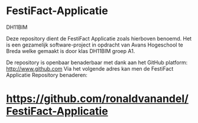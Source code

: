 # FestiFact-Applicatie
DH11BIM

Deze repository dient de FestiFact Applicatie zoals hierboven benoemd. 
Het is een gezamelijk software-project in opdracht van Avans Hogeschool te Breda welke gemaakt is door klas DH11BIM groep A1.

De repository is openbaar benaderbaar met dank aan het GitHub platform: http://www.github.com 
Via het volgende adres kan men de FestiFact Applicatie Repository benaderen: 
# https://github.com/ronaldvanandel/FestiFact-Applicatie   
